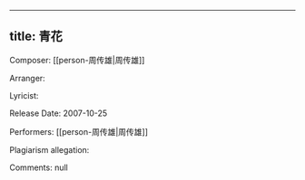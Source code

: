 
---
title: 青花
---
Composer: [[person-周传雄|周传雄]]

Arranger: 

Lyricist: 

Release Date: 2007-10-25

Performers: [[person-周传雄|周传雄]]

Plagiarism allegation:


Comments:
null
